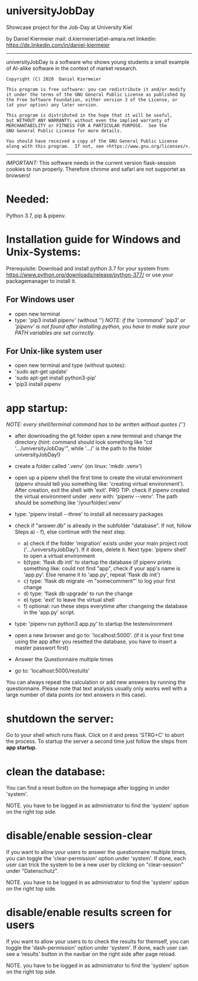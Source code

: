 # universityJobDay
Showcase project for the Job-Day at University Kiel

by Daniel Kiermeier
mail: d.kiermeier(at)el-amara.net
linkedin: https://de.linkedin.com/in/daniel-kiermeier


--------------------------------------------------------------------
universityJobDay is a software who shows young students a
small example of AI-alike software in
the context of market research.
    
    Copyright (C) 2020  Daniel Kiermeier

    This program is free software: you can redistribute it and/or modify
    it under the terms of the GNU General Public License as published by
    the Free Software Foundation, either version 3 of the License, or
    (at your option) any later version.

    This program is distributed in the hope that it will be useful,
    but WITHOUT ANY WARRANTY; without even the implied warranty of
    MERCHANTABILITY or FITNESS FOR A PARTICULAR PURPOSE.  See the
    GNU General Public License for more details.

    You should have received a copy of the GNU General Public License
    along with this program.  If not, see <https://www.gnu.org/licenses/>.
---------------------------------------------------------------------


_IMPORTANT:_
This software needs in the current version flask-session cookies to run properly.
Therefore chrome and safari are not supportet as browsers!




# Needed:
Python 3.7, pip & pipenv.



# Installation guide for Windows and Unix-Systems:
Prerequisite:
Download and install python 3.7 for your system from:
https://www.python.org/downloads/release/python-377/
or use your packagemanager to install it.


## For Windows user
- open new terminal
- type: 'pip3 install pipenv' (without '')
_NOTE: if the 'command' 'pip3' or 'pipenv' is not found after installing python, you have to
make sure your PATH variables are set correctly._

## For Unix-like system user
- open new terminal and type (without quotes): 
- 'sudo apt-get update'
- 'sudo apt-get install python3-pip'
- 'pip3 install pipenv



# app startup:
_NOTE: every shell/terminal command has to be written without quotes ('')_

- after downloading the git folder open a new terminal and change the directory (hint: command should look something like "cd '.../universityJobDay'", while '.../' is the path to the folder universityJobDay!)
- create a folder called '.venv' (on linux: 'mkdir .venv')
- open up a pipenv shell the first time to create the virutal environment (pipenv should tell you something like: 'creating virtual environment'). After creation, exit the shell with 'exit'. PRO TIP: check if pipenv created the virtual environment under .venv with: 'pipenv --venv'. The path should be something like '/yourfolder/.venv'
- type: 'pipenv install --three' to install all necessary packages
- check if "answer.db" is already in the subfolder "database". If not, follow Steps a) - f), else continue with the next step.

    - a) check if the folder 'migration' exists under your main project root ('.../universityJobDay'). If it does, delete it. Next type: 'pipenv shell' to open a virtual environment
    - b)type: 'flask db init' to startup the database (if pipenv prints something like: could not find "app", check if your app's name is 'app.py'. Else rename it to 'app.py', repeat 'flask db init')
    - c) type: 'flask db migrate -m "somecomment"' to log your first change
    - d) type: 'flask db upgrade' to run the change
    - e) type: 'exit' to leave the virtual shell
    - f) optional: run these steps everytime after changeing the database in the 'app.py' script.

- type: 'pipenv run python3 app.py' to startup the testenvironment
- open a new browser and go to: 'localhost:5000'. (if it is your first time using the app after you resetted the database, you have to insert a master passwort first)
- Answer the Questionnaire multiple times
- go to: 'localhost:5000/restults'

You can always repeat the calculation or add new answers by running the questionnaire.
Please note that text analysis usually only works well with a large number of data points (or text answers in this case).

# shutdown the server:
Go to your shell which runs flask. Click on it and press 'STRG+C' to abort the process.
To startup the server a second time just follow the steps from __app startup__.

# clean the database:
You can find a reset button on the homepage after logging in under 'system'.

NOTE. you have to be logged in as administrator to find the 'system' option on the right top side.

# disable/enable session-clear
If you want to allow your users to answer the questionnaire multiple times, you can toggle the 'clear-permission' option under 'system'.
If done, each user can trick the system to be a new user by clicking on "clear-session" under "Datenschutz".

NOTE. you have to be logged in as administrator to find the 'system' option on the right top side.

# disable/enable results screen for users
If you want to allow your users to to check the results for themself, you can toggle the 'dash-permission' option under 'system'.
If done, each user can see a 'results' button in the navbar on the right side after page reload.

NOTE. you have to be logged in as administrator to find the 'system' option on the right top side.
